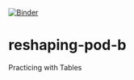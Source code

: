 [![Binder](https://mybinder.org/badge_logo.svg)](https://mybinder.org/v2/gh/crgl/reshaping-pod-b/HEAD)
# reshaping-pod-b
Practicing with Tables

